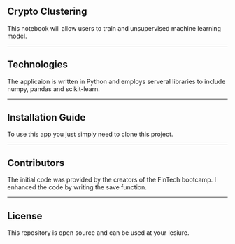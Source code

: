 ## Crypto Clustering
This notebook will allow users to train and unsupervised machine learning model.

---

## Technologies

The applicaion is written in Python and employs serveral libraries to include numpy, pandas and scikit-learn.

---

## Installation Guide

To use this app you just simply need to clone this project.

---


## Contributors

The initial code was provided by the creators of the FinTech bootcamp. I enhanced the code by writing the save function.

---

## License

This repository is open source and can be used at your lesiure.
